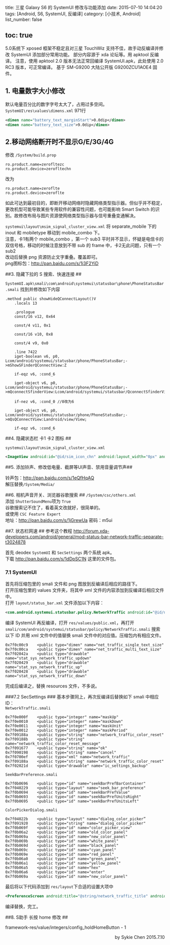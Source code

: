 title: 三星 Galaxy S6 的 SystemUI 修改与功能添加
date: 2015-07-10 14:04:20
tags: [Android, S6, SystemUI, 反编译]
category: [小技术, Android]
list_number: false

toc: true
---
5.0系统下 xposed 框架不稳定且对三星 TouchWiz 支持不佳，故手动反编译并修改 SystemUI 添加部分常用功能。
部分内容源于 xda 论坛等。用 apktool 反编译。
注意，使用 apktool 2.0 版本无法正常回编译 SystemUI.apk，此处使用 2.0 RC3 版本，可正常编译。
基于 SM-G9200 大陆公开版 G9200ZCU1AOE4 固件。



## 1. 电量数字大小修改 ##
默认电量百分比的数字字号太大了，占用过多空间。  
`SystemUI\res\values\dimens.xml` 971行  

```xml
<dimen name="battery_text_marginStart">0.0dip</dimen>
<dimen name="battery_text_size">9.0dip</dimen>

```
<!-- more -->


## 2.移动网络断开时不显示G/E/3G/4G ##

修改 `/System/build.prop`
```shell
ro.product.name=zerofltezc
ro.product.device=zerofltechn
```
改为
```shell
ro.product.name=zeroflte
ro.product.device=zeroflte
```

如此可达到最初目的，即断开移动网络时隐藏网络类型指示器。但似乎并不稳定，更改机型可能导致某些专用软件的兼容性问题，也可能影响 Smart Switch 的识别。故修改布局与图片资源使网络类型指示器与信号重叠变通解决。

`systemui\layout\msim_signal_cluster_view.xml`
将 separate_mobile 下的 inout 和 mobiletype 移动到 mobile_combo 下。  
注意，卡1有两个 mobile_combo ，第一个 sub3 平时并不显示，怀疑是电信卡的双信号格，移动的时候注意放到不带 sub 的 frame 中，卡2无此问题，只有一个 sub2  
改动后替换 png 资源防止文字重叠。覆盖即可。  
png图标包：http://pan.baidu.com/s/1i3F2YiD

##3. 隐藏下拉的 S 搜索、快速连接 ##

`SystemUI.apk\smali\com\android\systemui\statusbar\phone\PhoneStatusBar.smali` 找到并修改如下内容
```smali
.method public showHideQConnectLayout()V
    .locals 13

    .prologue
    const/16 v12, 0x64

    const/4 v11, 0x1

    const/16 v10, 0x8

    const/4 v9, 0x0

    .line 7422
    iget-boolean v6, p0, Lcom/android/systemui/statusbar/phone/PhoneStatusBar;->mShowSFinderQConnectView:Z

    if-eqz v6, :cond_6

    iget-object v6, p0, Lcom/android/systemui/statusbar/phone/PhoneStatusBar;->mQconnectSfinderView:Lcom/android/systemui/statusbar/QconnectSfinderView;

    if-nez v6, :cond_0 //0改为6

    iget-object v6, p0, Lcom/android/systemui/statusbar/phone/PhoneStatusBar;->mQsQConnectView:Landroid/view/View;

    if-eqz v6, :cond_6
```


##4. 隐藏状态栏 卡1 卡2 图标 ##

`systemui\layout\msim_signal_cluster_view.xml`
```xml
<ImageView android:id="@id/sim_icon_chn" android:layout_width="0px" android:layout_marginRight="0dip" />
```

##5. 添加铃声、修改低电量、截屏等UI声音、禁用音量调节声##

铃声包：http://pan.baidu.com/s/1eQfHqAQ  
解压替换`/System/Media/`

##6. 相机声音开关、浏览器谷歌搜索 ##
`/System/csc/others.xml`  
添加 `ShutterSoundMenu`项为 `True`  
谷歌搜索记不住了，看着英文改就好，很简单的。  
或使用 `CSC Feature Expert`  
地址：http://pan.baidu.com/s/1jGrewUa 密码：m5ui

##7. 状态栏网速 ##
参考这个教程 http://forum.xda-developers.com/android/general/mod-status-bar-network-traffic-separate-t3024878  

首先 deodex `SystemUI` 和 `SecSettings` 两个系统 apk。  
下载 http://pan.baidu.com/s/1dDpSC1N 这里的文件包。

### 7.1 SystemUI ###
首先将压缩包里的 smali 文件和 png 图放到反编译后相应的路径下。  
打开压缩包里的 values 文件夹，将其中 xml 文件的内容添加到反编译后相应文件中。  
打开 `layout/status_bar.xml` 文件添加以下内容：  
```xml
<com.android.systemui.statusbar.policy.NetworkTraffic android:id="@id/networkTraffic" android:layout_width="wrap_content" android:layout_height="fill_parent" android:singleLine="false" />
```

编译 SystemUI 再反编译，打开 `res/values/public.xml`，再打开 `smali/com/android/systemui/statusbar/policy/NetworkTraffic.smali` 搜索以下 ID 并用 xml 文件中的值替换 smali 文件中的对应值。压缩包内有相应文件。

```
0x7f0c00c9    <public type="dimen" name="net_traffic_single_text_size"
0x7f0c00ca    <public type="dimen" name="net_traffic_multi_text_size"
0x7f02042a    <public type="drawable" name="stat_sys_network_traffic_updown"
0x7f020429    <public type="drawable" name="stat_sys_network_traffic_up"
0x7f020428    <public type="drawable" name="stat_sys_network_traffic_down"
```

完成后编译之，替换 resources 文件，不多说。

###7.2 SecSettings ###
基本步骤同上，再次反编译后替换如下 smali 中相应 ID：  
`NetworkTraffic.smali`

```
0x7f0e000f    <public type="integer" name="maskUp"
0x7f0e0010    <public type="integer" name="maskDown"
0x7f0e0011    <public type="integer" name="maskUnit"
0x7f0e0012    <public type="integer" name="maskPeriod"
0x7f09188a    <public type="string" name="network_traffic_color_reset"
0x7f09188b    <public type="string" name="network_traffic_color_reset_message"
0x7f091677    <public type="string" name="ok"
0x7f090198    <public type="string" name="cancel"
0x7f0700ef    <public type="xml" name="network_traffic"
0x7f09188a    <public type="string" name="network_traffic_color_reset"
0x7f02021d    <public type="drawable" name="ic_settings_backup"
```

`SeekBarPreference.smali`
```
0x7f0b0696    <public type="id" name="seekBarPrefBarContainer"
0x7f040229    <public type="layout" name="seek_bar_preference"
0x7f0b0694    <public type="id" name="seekBarPrefValue"
0x7f0b0693    <public type="id" name="seekBarPrefUnitsRight"
0x7f0b0695    <public type="id" name="seekBarPrefUnitsLeft"
```

`ColorPickerDialog.smali`
```
0x7f04022b    <public type="layout" name="dialog_color_picker”
0x7f091920    <public type="string" name="dialog_color_picker"
0x7f0b069f    <public type="id" name="color_picker_view"
0x7f0b06a2    <public type="id" name="old_color_panel"
0x7f0b069a    <public type="id" name="new_color_panel"
0x7f0b069b    <public type="id" name="white_panel"
0x7f0b069d    <public type="id" name="black_panel"
0x7f0b069c    <public type="id" name="cyan_panel"
0x7f0b069e    <public type="id" name="red_panel"
0x7f0b06a0    <public type="id" name="green_panel"
0x7f0b06a1    <public type="id" name="yellow_panel"
0x7f0b06a5    <public type="id" name="hex"
0x7f0b06a6    <public type="id" name="enter"
0x7f0b069a    <public type="id" name="new_color_panel"
```

最后将以下代码添加到 `res/layout`下合适的设置大项中
```xml
<PreferenceScreen android:title="@string/network_traffic_title" android:key="network_traffic_state " android:summary="@string/network_traffic_summary" android:fragment="com.android.settings.temasek.NetworkTraffic" />
```

编译替换，完工。

##8. S助手 长按 home 修改 ##

framework-res/value/integers/config_holdHomeButton - 1

<p align = right>
by Sykie Chen
2015.7.10
</p>